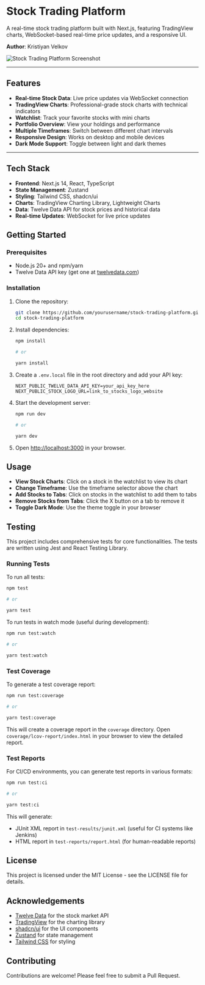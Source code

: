# Stock Trading Platform

A real-time stock trading platform built with Next.js, featuring TradingView charts, WebSocket-based real-time price updates, and a responsive UI.

**Author**: Kristiyan Velkov

![Stock Trading Platform Screenshot](public/screenshot.png)

---

## Features

- **Real-time Stock Data**: Live price updates via WebSocket connection
- **TradingView Charts**: Professional-grade stock charts with technical indicators
- **Watchlist**: Track your favorite stocks with mini charts
- **Portfolio Overview**: View your holdings and performance
- **Multiple Timeframes**: Switch between different chart intervals
- **Responsive Design**: Works on desktop and mobile devices
- **Dark Mode Support**: Toggle between light and dark themes

---

## Tech Stack

- **Frontend**: Next.js 14, React, TypeScript
- **State Management**: Zustand
- **Styling**: Tailwind CSS, shadcn/ui
- **Charts**: TradingView Charting Library, Lightweight Charts
- **Data**: Twelve Data API for stock prices and historical data
- **Real-time Updates**: WebSocket for live price updates

## Getting Started

### Prerequisites

- Node.js 20+ and npm/yarn
- Twelve Data API key (get one at [twelvedata.com](https://twelvedata.com/))

### Installation

1. Clone the repository:
   ```bash
   git clone https://github.com/yourusername/stock-trading-platform.git
   cd stock-trading-platform
   ```

2. Install dependencies:
   ```bash
   npm install

   # or

   yarn install
   ```

3. Create a `.env.local` file in the root directory and add your API key:

   ```
   NEXT_PUBLIC_TWELVE_DATA_API_KEY=your_api_key_here
   NEXT_PUBLIC_STOCK_LOGO_URL=link_to_stocks_logo_website
   ```

4. Start the development server:
   ```bash
   npm run dev

   # or

   yarn dev
   ```

5. Open [http://localhost:3000](http://localhost:3000) in your browser.

## Usage

- **View Stock Charts**: Click on a stock in the watchlist to view its chart
- **Change Timeframe**: Use the timeframe selector above the chart
- **Add Stocks to Tabs**: Click on stocks in the watchlist to add them to tabs
- **Remove Stocks from Tabs**: Click the X button on a tab to remove it
- **Toggle Dark Mode**: Use the theme toggle in your browser

## Testing

This project includes comprehensive tests for core functionalities. The tests are written using Jest and React Testing Library.

### Running Tests

To run all tests:

```bash
npm test

# or

yarn test
```

To run tests in watch mode (useful during development):

```bash
npm run test:watch

# or

yarn test:watch
```

### Test Coverage

To generate a test coverage report:

```bash
npm run test:coverage

# or

yarn test:coverage
```

This will create a coverage report in the `coverage` directory. Open `coverage/lcov-report/index.html` in your browser to view the detailed report.

### Test Reports

For CI/CD environments, you can generate test reports in various formats:

```bash
npm run test:ci

# or

yarn test:ci
```

This will generate:

- JUnit XML report in `test-results/junit.xml` (useful for CI systems like Jenkins)
- HTML report in `test-reports/report.html` (for human-readable reports)

## License

This project is licensed under the MIT License - see the LICENSE file for details.

## Acknowledgements

- [Twelve Data](https://twelvedata.com/) for the stock market API
- [TradingView](https://www.tradingview.com/) for the charting library
- [shadcn/ui](https://ui.shadcn.com/) for the UI components
- [Zustand](https://github.com/pmndrs/zustand) for state management
- [Tailwind CSS](https://tailwindcss.com/) for styling

## Contributing

Contributions are welcome! Please feel free to submit a Pull Request.

